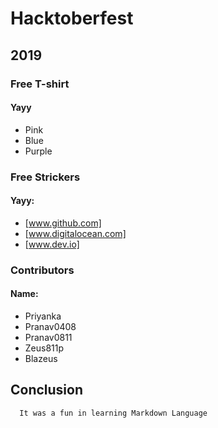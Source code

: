 # Hacktoberfest
## 2019

### Free T-shirt
#### Yayy 
* Pink
* Blue
* Purple

### Free Strickers
#### Yayy: 	
* [www.github.com]
* [www.digitalocean.com]
* [www.dev.io]

### Contributors
#### Name:
* Priyanka
* Pranav0408
* Pranav0811
* Zeus811p
* Blazeus

## Conclusion
      It was a fun in learning Markdown Language
